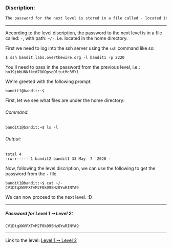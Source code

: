 ### Discription:
```txt
The password for the next level is stored in a file called - located in the home directory
```
---

According to the level discription, the password to the next level is in a file called: `-`, with path: `~/-`. i.e. located in the home directory.

First we need to log into the ssh server using the `ssh` command like so:

```shell
$ ssh bandit.labs.overthewire.org -l bandit1 -p 2220
```

You'll need to pass in the password from the previous level, i.e.: `boJ9jbbUNNfktd78OOpsqOltutMc3MY1`

We're greeted with the following prompt:

```shell
bandit1@bandit:~$
```

First, let we see what files are under the home directory:

###### Command:
```shell
bandit1@bandit:~$ ls -l
```

###### Output:
```
total 4
-rw-r----- 1 bandit2 bandit1 33 May  7  2020 -
```

Now, following the level discription, we can use the following to get the password from the `-` file.

```shell
bandit1@bandit:~$ cat ~/-
CV1DtqXWVFXTvM2F0k09SHz0YwRINYA9
```

We can now proceed to the next level. :D

---

##### Password for Level 1 ➙ Level 2:
    CV1DtqXWVFXTvM2F0k09SHz0YwRINYA9

---

Link to the level: [Level 1 ➙ Level 2](https://overthewire.org/wargames/bandit/bandit2.html)
